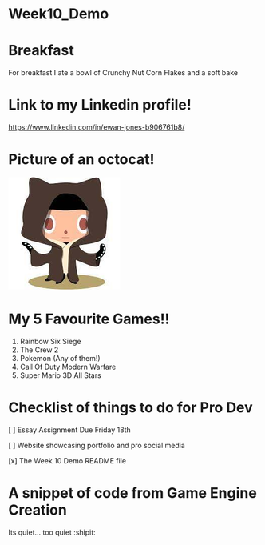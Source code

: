 # Week10_Demo
# Breakfast
For breakfast I ate a bowl of Crunchy Nut Corn Flakes and a soft bake

# Link to my Linkedin profile!
https://www.linkedin.com/in/ewan-jones-b906761b8/

# Picture of an octocat!
![Image of OctoCatKenobi](https://github.com/EwanTheDJ/Week10_Demo/blob/main/Octocat%20Obi%20Wan.jpg)

# My 5 Favourite Games!!
1. Rainbow Six Siege
2. The Crew 2
3. Pokemon (Any of them!)
4. Call Of Duty Modern Warfare
5. Super Mario 3D All Stars

# Checklist of things to do for Pro Dev

[ ] Essay Assignment Due Friday 18th

[ ] Website showcasing portfolio and pro social media

[x] The Week 10 Demo README file

# A snippet of code from Game Engine Creation
Its quiet... too quiet :shipit:
